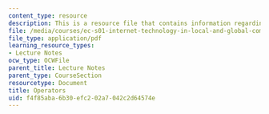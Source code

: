 ```yaml
---
content_type: resource
description: This is a resource file that contains information regarding operators.
file: /media/courses/ec-s01-internet-technology-in-local-and-global-communities-spring-2005-summer-2005/f4f85aba6b30efc202a7042c2d64574e_MITEC_S01S05_l03_operators.pdf
file_type: application/pdf
learning_resource_types:
- Lecture Notes
ocw_type: OCWFile
parent_title: Lecture Notes
parent_type: CourseSection
resourcetype: Document
title: Operators
uid: f4f85aba-6b30-efc2-02a7-042c2d64574e
---
```


